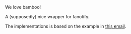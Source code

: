 We love bamboo!

A (supposedly) nice wrapper for fanotify.

The implementations is based on the example in [this email](https://lwn.net/Articles/339253/).
